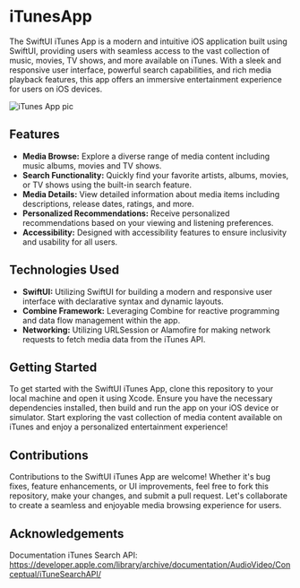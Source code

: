 # iTunesApp

The SwiftUI iTunes App is a modern and intuitive iOS application built using SwiftUI, providing users with seamless access to the vast collection of music, movies, TV shows, and more available on iTunes. With a sleek and responsive user interface, powerful search capabilities, and rich media playback features, this app offers an immersive entertainment experience for users on iOS devices.

![iTunes App pic](https://github.com/DeimanteValunaite/SwiftUI-iTunes-App/assets/110168300/5b3c1ec8-0ee4-450e-b589-b9e65a5c2e33)

## Features
- **Media Browse:** Explore a diverse range of media content including music albums, movies and TV shows.
- **Search Functionality:** Quickly find your favorite artists, albums, movies, or TV shows using the built-in search feature.
- **Media Details:** View detailed information about media items including descriptions, release dates, ratings, and more.
- **Personalized Recommendations:** Receive personalized recommendations based on your viewing and listening preferences.
- **Accessibility:** Designed with accessibility features to ensure inclusivity and usability for all users.

## Technologies Used
- **SwiftUI:** Utilizing SwiftUI for building a modern and responsive user interface with declarative syntax and dynamic layouts.
- **Combine Framework:** Leveraging Combine for reactive programming and data flow management within the app.
- **Networking:** Utilizing URLSession or Alamofire for making network requests to fetch media data from the iTunes API.

## Getting Started
To get started with the SwiftUI iTunes App, clone this repository to your local machine and open it using Xcode. Ensure you have the necessary dependencies installed, then build and run the app on your iOS device or simulator. Start exploring the vast collection of media content available on iTunes and enjoy a personalized entertainment experience!

## Contributions
Contributions to the SwiftUI iTunes App are welcome! Whether it's bug fixes, feature enhancements, or UI improvements, feel free to fork this repository, make your changes, and submit a pull request. Let's collaborate to create a seamless and enjoyable media browsing experience for users.


## Acknowledgements

Documentation iTunes Search API: https://developer.apple.com/library/archive/documentation/AudioVideo/Conceptual/iTuneSearchAPI/


